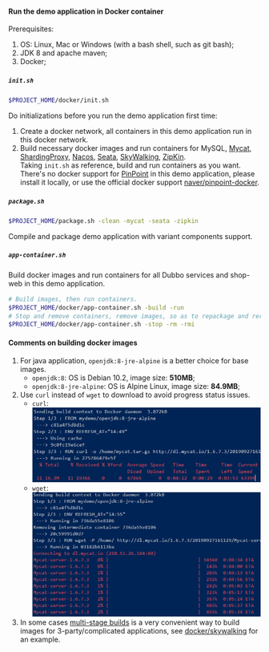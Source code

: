 #### Run the demo application in Docker container
Prerequisites:
1. OS: Linux, Mac or Windows (with a bash shell, such as git bash);
2. JDK 8 and apache maven;
3. Docker;

##### `init.sh`
```sh
$PROJECT_HOME/docker/init.sh
```
Do initializations before you run the demo application first time:
1. Create a docker network, all containers in this demo application run in this docker network.
2. Build necessary docker images and run containers for MySQL, [Mycat](https://github.com/MyCATApache/Mycat-Server), [ShardingProxy](https://shardingsphere.apache.org/), [Nacos](https://github.com/alibaba/nacos), [Seata](https://github.com/seata/seata), [SkyWalking](http://skywalking.apache.org/), [ZipKin](https://github.com/openzipkin/zipkin). <br />
   Taking `init.sh` as reference, build and run containers as you want. <br />
   There's no docker support for [PinPoint](https://github.com/naver/pinpoint) in this demo application, please install it locally, or use the official docker support [naver/pinpoint-docker](https://github.com/naver/pinpoint-docker).

##### `package.sh`
```sh
$PROJECT_HOME/package.sh -clean -mycat -seata -zipkin
```
Compile and package demo application with variant components support.

##### `app-container.sh`
Build docker images and run containers for all Dubbo services and shop-web in this demo application.

```sh
# Build images, then run containers.
$PROJECT_HOME/docker/app-container.sh -build -run
# Stop and remove containers, remove images, so as to repackage and rerun the demo application.
$PROJECT_HOME/docker/app-container.sh -stop -rm -rmi
```

#### Comments on building docker images
1. For java application, `openjdk:8-jre-alpine` is a better choice for base images.
   - `openjdk:8`: OS is Debian 10.2, image size: **510MB**;
   - `openjdk:8-jre-alpine`: OS is Alpine Linux, image size: **84.9MB**;
2. Use `curl` instead of `wget` to download to avoid progress status issues. 
   - `curl`: <br />
     ![](../docs/images/docker-download-curl.png)
   - `wget`: <br />
     ![](../docs/images/docker-download-wget.png)
3. In some cases [multi-stage builds](https://docs.docker.com/develop/develop-images/multistage-build/) is a very
   convenient way to build images for 3-party/complicated applications, see [docker/skywalking](docker/skywalking) for an example.
